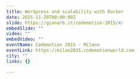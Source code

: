 ```yaml
---
title: Wordpress and scalability with Docker
date: 2015-11-20T00:00:00Z
slide: https://gianarb.it/codemotion-2015/#/
embedSlide: ""
video: ""
embedVideo: ""
eventName: Codemotion 2015 - Milano
eventLink: https://milan2015.codemotionworld.com
city: ""
links: {}

---
```

